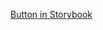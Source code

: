 <!--
SPDX-FileCopyrightText: 2021 Zextras <https://www.zextras.com>

SPDX-License-Identifier: AGPL-3.0-only
-->

[Button in Storybook](storybook-static/index.html?path=/docs/components-basic-button--docs)